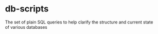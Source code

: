 # db-scripts
The set of plain SQL queries to help clarify the structure and current state of various databases


